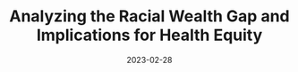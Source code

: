 ---
title: Analyzing the Racial Wealth Gap and Implications for Health Equity
summary: NYC Department of Health and Mental Hygiene
tags:
- Contributor
date: "2023-02-28"

# Optional external URL for project (replaces project detail page).
external_link: https://www.nyc.gov/assets/doh/downloads/pdf/cmo/racial-wealth-gap-health-equity.pdf

image:
  caption:
  focal_point: Smart
---